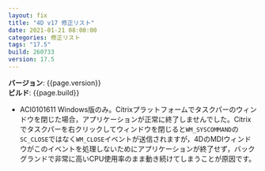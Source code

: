 ```yaml
---
layout: fix
title: "4D v17 修正リスト"
date: 2021-01-21 08:00:00
categories: 修正リスト
tags: "17.5"  
build: 260733
version: 17.5
---
```


**バージョン**: {{page.version}}  
**ビルド**: {{page.build}} 

* ACI0101611 Windows版のみ。Citrixプラットフォームでタスクパーのウィンドウを閉じた場合，アプリケーションが正常に終了しませんでした。Citrixでタスクパーを右クリックしてウィンドウを閉じると`WM_SYSCOMMAND`の`SC_CLOSE`ではなく`WM_CLOSE`イベントが送信されますが，4DのMDIウィンドウがこのイベントを処理しないためにアプリケーションが終了せず，バックグランドで非常に高いCPU使用率のまま動き続けてしまうことが原因です。
